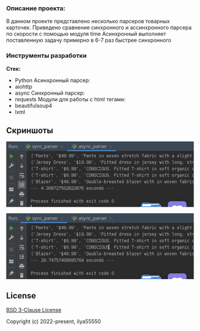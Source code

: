 ### Описание проекта:
В данном проекте представлено несколько парсеров товарных карточек.
Приведено сравнение синхронного и ассинхронного парсера по скорости с помощью модуля time
Асинхронный выполняет поставленную задачу примерно в 6-7 раз быстрее синхронного

### Инструменты разработки

**Стек:**
- Python
Асинхронный парсер:
- aiohttp
- async
Синхронный парсер:
- requests
Модули для работы с html тегами:
- beautifulsoup4
- lxml


## Скриншоты

![Image alt](https://github.com/ilya55550/Parser/raw/main/screenshots/async.png)

![Image alt](https://github.com/ilya55550/Parser/raw/main/screenshots/sync.png)


## License

[BSD 3-Clause License](https://opensource.org/licenses/BSD-3-Clause)

Copyright (c) 2022-present, ilya55550



